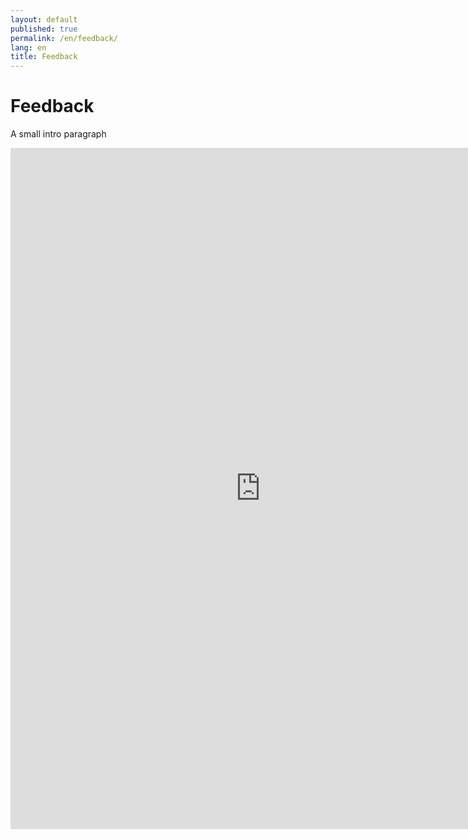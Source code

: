 ```yaml
---
layout: default
published: true
permalink: /en/feedback/
lang: en
title: Feedback
---
```



# Feedback

A small intro paragraph


<div class="rle-iframe-feedback-form-wrapper">
  <iframe
    class="rle-iframe-feedback-form"
    src="https://docs.google.com/forms/d/e/1FAIpQLSfvpQ4PEab54Km389dwxPynrE3aEwuFJq4E49sTfT0xsav5kQ/viewform?embedded=true"
    width="800"
    height="1090"
    frameborder="0"
    marginheight="0"
    marginwidth="0">
    Loading…
  </iframe>
</div>
